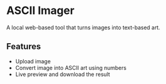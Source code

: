 # ASCII Imager

A local web-based tool that turns images into text-based art.

## Features
*   Upload image
*   Convert image into ASCII art using numbers
*   Live preview and download the result